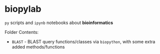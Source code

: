 # biopylab
<code>py</code> scripts and <code>ipynb</code> notebooks about **bioinformatics**

Folder Contents:
- <code>BLAST</code> - BLAST query functions/classes via <code>biopython</code>, with some extra added methods/functions
